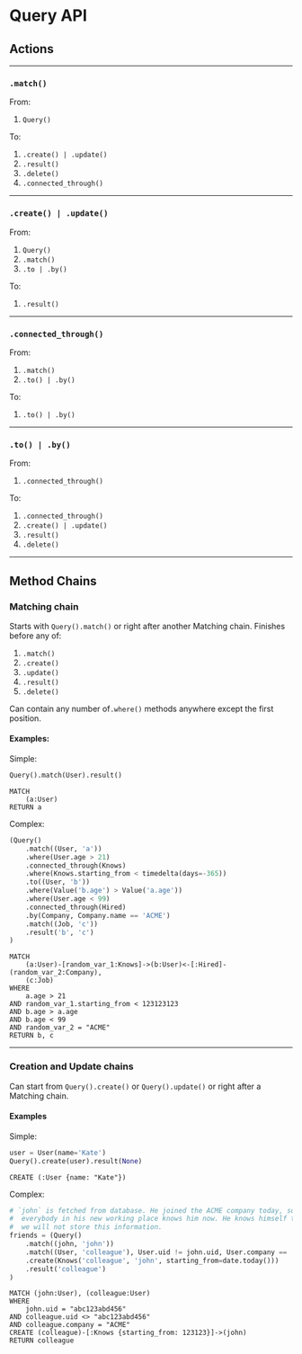 # Query API

## Actions

---

### `.match()`

From:
1. `Query()`

To:
1. `.create() | .update()`
1. `.result()`
1. `.delete()`
1. `.connected_through()`

---

### `.create() | .update()`

From:
1. `Query()`
1. `.match()`
1. `.to | .by()`

To:
1. `.result()`

---

### `.connected_through()`

From:
1. `.match()`
1. `.to() | .by()`

To:
1. `.to() | .by()`

---

### `.to() | .by()`

From:
1. `.connected_through()`

To:
1. `.connected_through()`
1. `.create() | .update()`
1. `.result()`
1. `.delete()`

---

## Method Chains

### Matching chain

Starts with `Query().match()` or right after another Matching chain. Finishes
 before any of:
1. `.match()`
1. `.create()`
1. `.update()`
1. `.result()`
1. `.delete()`

Can contain any number of`.where()` methods anywhere except the first position.

#### Examples:

Simple:

```python
Query().match(User).result()
```

```cypher
MATCH
    (a:User)
RETURN a
```

Complex:

```python
(Query()
    .match((User, 'a'))
    .where(User.age > 21)
    .connected_through(Knows)
    .where(Knows.starting_from < timedelta(days=-365))
    .to((User, 'b'))
    .where(Value('b.age') > Value('a.age'))
    .where(User.age < 99)
    .connected_through(Hired)
    .by(Company, Company.name == 'ACME')
    .match((Job, 'c'))
    .result('b', 'c')
)
```

```cypher
MATCH
    (a:User)-[random_var_1:Knows]->(b:User)<-[:Hired]-(random_var_2:Company),
    (c:Job)
WHERE
    a.age > 21
AND random_var_1.starting_from < 123123123
AND b.age > a.age
AND b.age < 99
AND random_var_2 = "ACME"
RETURN b, c
```

---

### Creation and Update chains

Can start from `Query().create()` or `Query().update()` or right after a
 Matching chain.

#### Examples

Simple:

```python
user = User(name='Kate')
Query().create(user).result(None)
```

```cypher
CREATE (:User {name: "Kate"})
```

Complex:

```python
# `john` is fetched from database. He joined the ACME company today, so
#  everybody in his new working place knows him now. He knows himself too, but
#  we will not store this information.
friends = (Query()
    .match((john, 'john'))
    .match((User, 'colleague'), User.uid != john.uid, User.company == 'ACME')
    .create(Knows('colleague', 'john', starting_from=date.today()))
    .result('colleague')
)
```

```cypher
MATCH (john:User), (colleague:User)
WHERE
    john.uid = "abc123abd456"
AND colleague.uid <> "abc123abd456"
AND colleague.company = "ACME"
CREATE (colleague)-[:Knows {starting_from: 123123}]->(john)
RETURN colleague
```
